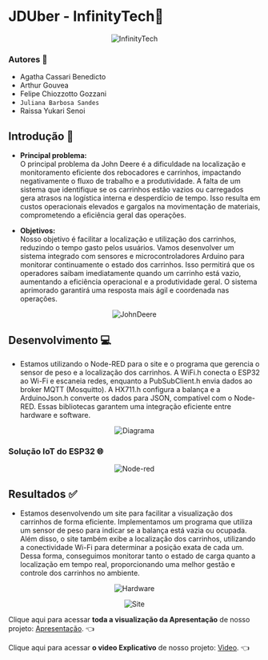 # **JDUber - InfinityTech**🚜

<p align="center">
<img src="scr/assets/Infinity-Apresentação.png" alt="InfinityTech">
</p>

### Autores 👥
- Agatha Cassari Benedicto
- Arthur Gouvea
- Felipe Chiozzotto Gozzani 
- `Juliana Barbosa Sandes` 
- Raissa Yukari Senoi

## Introdução 📃

* **Principal problema:** <br>
  O principal problema da John Deere é a dificuldade na localização e monitoramento eficiente dos rebocadores e carrinhos, impactando negativamente o fluxo de trabalho e a        produtividade. A falta de um sistema que identifique se os carrinhos estão vazios ou carregados gera atrasos na logística interna e desperdício de tempo. Isso resulta em        custos operacionais elevados e gargalos na movimentação de materiais, comprometendo a eficiência geral das operações.
 
* **Objetivos:** <br>
  Nosso objetivo é facilitar a localização e utilização dos carrinhos, reduzindo o tempo gasto pelos usuários. Vamos desenvolver um sistema integrado com sensores e               microcontroladores Arduino para monitorar continuamente o estado dos carrinhos. Isso permitirá que os operadores saibam imediatamente quando um carrinho está vazio,         
  aumentando a eficiência operacional e a produtividade geral. O sistema aprimorado garantirá uma resposta mais ágil e coordenada nas operações.

<p align="center">
<img src="scr/assets/JB-img.png" alt="JohnDeere">
</p>

## Desenvolvimento 💻
- Estamos utilizando o Node-RED para o site e o programa que gerencia o sensor de peso e a localização dos carrinhos. A WiFi.h conecta o ESP32 ao Wi-Fi e escaneia redes, enquanto a PubSubClient.h envia dados ao broker MQTT (Mosquitto). A HX711.h configura a balança e a ArduinoJson.h converte os dados para JSON, compatível com o Node-RED. Essas bibliotecas garantem uma integração eficiente entre hardware e software.
  
<p align="center">
<img src="scr/assets/Diagrama.png" alt="Diagrama">
</p>

### Solução IoT do ESP32 🌐

<p align="center">
<img src="scr/assets/NodeRed.png" alt="Node-red">
</p>

## Resultados ✅
- Estamos desenvolvendo um site para facilitar a visualização dos carrinhos de forma eficiente. Implementamos um programa que utiliza um sensor de peso para indicar se a balança está vazia ou ocupada. Além disso, o site também exibe a localização dos carrinhos, utilizando a conectividade Wi-Fi para determinar a posição exata de cada um. Dessa forma, conseguimos monitorar tanto o estado de carga quanto a localização em tempo real, proporcionando uma melhor gestão e controle dos carrinhos no ambiente.

<p align="center">
<img src="scr/assets/Hardware.jpeg" alt="Hardware">
</p>

<p align="center">
<img src="scr/assets/Site.png" alt="Site">
</p>

Clique aqui para acessar **toda a visualização da Apresentação** de nosso projeto: [Apresentação](https://www.canva.com/design/DAGFS6GM3Aw/0-2xlqHYrZxdfv8g3aQgjA/edit?utm_content=DAGFS6GM3Aw&utm_campaign=designshare&utm_medium=link2&utm_source=sharebutton). 👈 <br>

Clique aqui para acessar **o video Explicativo** de nosso projeto: [Video](https://www.youtube.com/watch?v=fd72xDK9Gok). 👈 <br>
